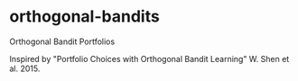 # orthogonal-bandits
Orthogonal Bandit Portfolios 

Inspired by "Portfolio Choices with Orthogonal Bandit Learning" W. Shen et al. 2015. 
